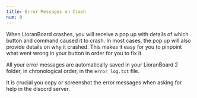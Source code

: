 ```yaml
---
title: Error Messages on Crash
num: 0
---
```


When LioranBoard crashes, you will receive a pop up with details of which button and command caused it to crash. In most cases, the pop up will also provide details on why it crashed. This makes it easy for you to pinpoint what went wrong in your button in order for you to fix it.

All your error messages are automatically saved in your LioranBoard 2 folder, in chronological order, in the `error_log.txt` file.

It is crucial you copy or screenshot the error messages when asking for help in the discord server. 
